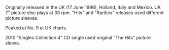 Originally released in the UK (17 June 1996), Holland, Italy and Mexico. UK 7" picture disc plays at 33 rpm. "Hits" and "Rarities" releases used different picture sleeves.

Peaked at No. 9 at UK charts.

2010 "Singles Collection 4" CD single used original "The Hits" picture sleeve.

